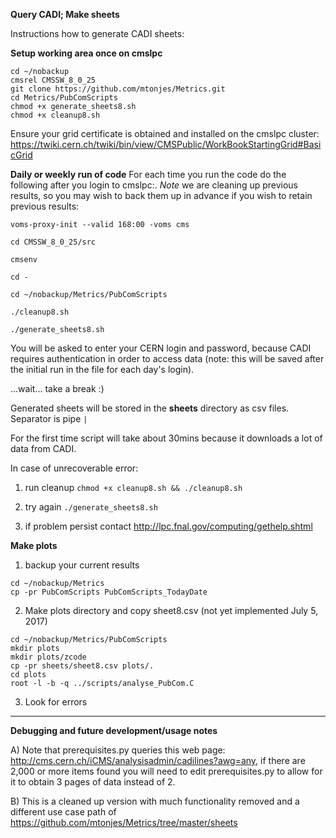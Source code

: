 **Query CADI; Make sheets**

Instructions how to generate CADI sheets:

**Setup working area once on cmslpc**
```
cd ~/nobackup
cmsrel CMSSW_8_0_25
git clone https://github.com/mtonjes/Metrics.git
cd Metrics/PubComScripts
chmod +x generate_sheets8.sh
chmod +x cleanup8.sh
```
Ensure your grid certificate is obtained and installed on the cmslpc cluster: https://twiki.cern.ch/twiki/bin/view/CMSPublic/WorkBookStartingGrid#BasicGrid

**Daily or weekly run of code**
For each time you run the code do the following after you login to cmslpc:.
*Note* we are cleaning up previous results, so you may wish to back them up in advance if you wish to retain previous results:

```
voms-proxy-init --valid 168:00 -voms cms

cd CMSSW_8_0_25/src

cmsenv

cd -

cd ~/nobackup/Metrics/PubComScripts

./cleanup8.sh

./generate_sheets8.sh
```


You will be asked to enter your CERN login and password, because CADI requires authentication in order to access data (note: this will be saved after the initial run in the file for each day's login).

...wait... take a break :)

Generated sheets will be stored in the **sheets** directory as csv files. Separator is pipe `|`

For the first time script will take about 30mins because it downloads a lot of data from CADI.

In case of unrecoverable error:

1. run cleanup `chmod +x cleanup8.sh && ./cleanup8.sh`

2. try again `./generate_sheets8.sh`

3. if problem persist contact http://lpc.fnal.gov/computing/gethelp.shtml

**Make plots**

1) backup your current results
```
cd ~/nobackup/Metrics
cp -pr PubComScripts PubComScripts_TodayDate
```
2) Make plots directory and copy sheet8.csv (not yet implemented July 5, 2017)
```
cd ~/nobackup/Metrics/PubComScripts
mkdir plots
mkdir plots/zcode
cp -pr sheets/sheet8.csv plots/.
cd plots
root -l -b -q ../scripts/analyse_PubCom.C 
```
3) Look for errors
---

**Debugging and future development/usage notes**

A) Note that prerequisites.py queries this web page: http://cms.cern.ch/iCMS/analysisadmin/cadilines?awg=any, if there are 2,000 or more items found you will need to edit prerequisites.py to allow for it to obtain 3 pages of data instead of 2.

B) This is a cleaned up version with much functionality removed and a different use case path of https://github.com/mtonjes/Metrics/tree/master/sheets
